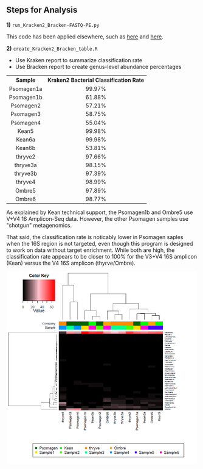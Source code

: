 ## Steps for Analysis

**1)** `run_Kracken2_Bracken-FASTQ-PE.py`

This code has been applied elsewhere, such as [here](https://github.com/cwarden45/Bastu_Cat_Genome/tree/master/basepaws_Dental_Health_Test) and [here](https://github.com/cwarden45/PRJNA513845-eDNA_reanalysis/tree/master/metagenomics).

**2)** `create_Kracken2_Bracken_table.R`

 - Use Kraken report to summarize classification rate
 - Use Bracken report to create genus-level abundance percentages
 
 <table>
  <tbody>
    <tr>
      <th align="center">Sample</th>
      <th align="center">Kraken2 Bacterial Classification Rate</th>
    </tr>
    <tr>
      <td align="center">Psomagen1a</td>
      <td align="center">99.97%</td>
     </tr>
     <tr>
      <td align="center">Psomagen1b</td>
      <td align="center">61.88%</td>
     </tr>
     <tr>
      <td align="center">Psomagen2</td>
      <td align="center">57.21%</td>
     </tr>
	<tr>
      <td align="center">Psomagen3</td>
      <td align="center">58.75%</td>
     </tr>
	<tr>
      <td align="center">Psomagen4</td>
      <td align="center">55.04%</td>
     </tr>
	<tr>
      <td align="center">Kean5</td>
      <td align="center">99.98%</td>
     </tr>
 	<tr>
      <td align="center">Kean6a</td>
      <td align="center">99.98%</td>
     </tr>
 	<tr>
      <td align="center">Kean6b</td>
      <td align="center">53.81%</td>
     </tr>
	  <tr>
      <td align="center">thryve2</td>
      <td align="center">97.66%</td>
     </tr>
    <tr>
      <td align="center">thryve3a</td>
      <td align="center">98.15%</td>
     </tr>
    <tr>
      <td align="center">thryve3b</td>
      <td align="center">97.39%</td>
     </tr>
    <tr>
      <td align="center">thryve4</td>
      <td align="center">98.99%</td>
     </tr>
    <tr>
      <td align="center">Ombre5</td>
      <td align="center">97.89%</td>
     </tr>
    <tr>
      <td align="center">Ombre6</td>
      <td align="center">98.77%</td>
     </tr>
</tbody>
</table>

As explained by Kean technical support, the Psomagen1b and Ombre5 use V+V4 16 Amplicon-Seq data.  However, the other Psomagen samples use "shotgun" metagenomics.

That said, the classification rate is noticably lower in Psomagen saples when the 16S region is not targeted, even though this program is designed to work on data without target enrichment.  While both are high, the classification rate appears to be closer to 100% for the V3+V4 16S amplicon (Kean) versus the V4 16S amplicon (thyrve/Ombre).

![Bracken-Adjusted Percent Quantified Clustering](n14_Braken2_genera-heatmap_quantified.PNG "Bracken-Adjusted Percent Quantified Clustering")
